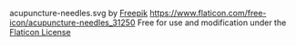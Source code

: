 acupuncture-needles.svg by [Freepik](https://www.flaticon.com/authors/freepik)
https://www.flaticon.com/free-icon/acupuncture-needles_31250
Free for use and modification under the [Flaticon License](https://www.freepikcompany.com/legal#nav-flaticon)
